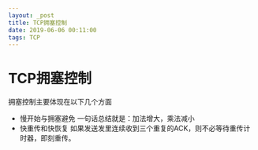 ```yaml
---
layout: _post
title: TCP拥塞控制
date: 2019-06-06 00:11:00
tags: TCP
---
```


# TCP拥塞控制
拥塞控制主要体现在以下几个方面
* 慢开始与拥塞避免
一句话总结就是：加法增大，乘法减小
* 快重传和快恢复
如果发送发里连续收到三个重复的ACK，则不必等待重传计时器，即刻重传。